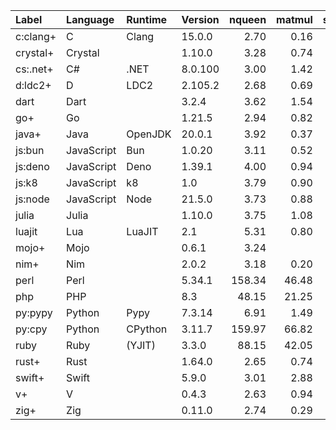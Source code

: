 |Label    |Language  |Runtime|Version| nqueen | matmul | sudoku | bedcov |
|:--------|:---------|:------|:------|-------:|-------:|-------:|-------:|
|c:clang+ |C         |Clang  |15.0.0 | 2.70   | 0.16   | 0.78   | 0.22   |
|crystal+ |Crystal   |       |1.10.0 | 3.28   | 0.74   |        |        |
|cs:.net+ |C#        |.NET   |8.0.100| 3.00   | 1.42   | 1.54   |        |
|d:ldc2+  |D         |LDC2   |2.105.2| 2.68   | 0.69   | 0.82   |        |
|dart     |Dart      |       |3.2.4  | 3.62   | 1.54   | 1.71   |        |
|go+      |Go        |       |1.21.5 | 2.94   | 0.82   | 1.04   |        |
|java+    |Java      |OpenJDK|20.0.1 | 3.92   | 0.37   | 1.67   |        |
|js:bun   |JavaScript|Bun    |1.0.20 | 3.11   | 0.52   | 1.55   | 1.69   |
|js:deno  |JavaScript|Deno   |1.39.1 | 4.00   | 0.94   | 2.05   | 1.97   |
|js:k8    |JavaScript|k8     |1.0    | 3.79   | 0.90   | 1.93   | 1.91   |
|js:node  |JavaScript|Node   |21.5.0 | 3.73   | 0.88   | 1.92   | 1.94   |
|julia    |Julia     |       |1.10.0 | 3.75   | 1.08   | 1.55   |        |
|luajit   |Lua       |LuaJIT |2.1    | 5.31   | 0.80   | 2.27   |        |
|mojo+    |Mojo      |       |0.6.1  | 3.24   |        |        |        |
|nim+     |Nim       |       |2.0.2  | 3.18   | 0.20   |        |        |
|perl     |Perl      |       |5.34.1 | 158.34 | 46.48  | 45.66  |        |
|php      |PHP       |       |8.3    | 48.15  | 21.25  |        |        |
|py:pypy  |Python    |Pypy   |7.3.14 | 6.91   | 1.49   | 4.47   | 4.10   |
|py:cpy   |Python    |CPython|3.11.7 | 159.97 | 66.82  | 26.69  | 16.68  |
|ruby     |Ruby      |(YJIT) |3.3.0  | 88.15  | 42.05  | 26.22  |        |
|rust+    |Rust      |       |1.64.0 | 2.65   | 0.74   | 0.88   |        |
|swift+   |Swift     |       |5.9.0  | 3.01   | 2.88   | 10.80  |        |
|v+       |V         |       |0.4.3  | 2.63   | 0.94   |        |        |
|zig+     |Zig       |       |0.11.0 | 2.74   | 0.29   |        |        |

<!--
|System      |Language  |Runtime|Version| sudoku | bedcov | matmul |
|:-----------|:---------|:------|:------|-------:|-------:|-------:|
|x64-linux   |JavaScript|node   |20.6.0 | 4.02   |  5.24  | 1.62   |
|            |          |deno   |1.36.4 | 4.12   |  5.37  | 1.30   |
|            |          |bun    |1.0.0  | 3.62   |  3.38  | 1.02   |
|            |          |k8     |1.0    | 3.84   |  5.23  | 1.43   |
|            |Python    |CPython|3.11.3 | 46.46  | 24.58  | 116.06 |
|            |          |PyPy   |7.3.12 | 8.23   |  6.78  | 1.92   |
-->
